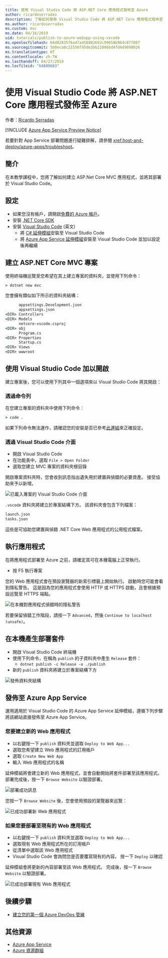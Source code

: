 ```yaml
---
title: 使用 Visual Studio Code 將 ASP.NET Core 應用程式發佈至 Azure
author: ricardoserradas
description: 了解如何使用 Visual Studio Code 將 ASP.NET Core 應用程式發佈至 Azure App Service
ms.author: ricardoserradas
ms.custom: mvc
ms.date: 04/16/2019
uid: tutorials/publish-to-azure-webapp-using-vscode
ms.openlocfilehash: 64d82835f6a47a458802692c99658b964c07f807
ms.sourcegitcommit: 5b0eca8c21550f95de3bb21096bd4fd4d9098026
ms.translationtype: HT
ms.contentlocale: zh-TW
ms.lasthandoff: 04/27/2019
ms.locfileid: "64889603"
---
```

# <a name="publish-an-aspnet-core-app-to-azure-with-visual-studio-code"></a>使用 Visual Studio Code 將 ASP.NET Core 應用程式發佈至 Azure

作者：[Ricardo Serradas](https://twitter.com/ricardoserradas)

[!INCLUDE [Azure App Service Preview Notice](../includes/azure-apps-preview-notice.md)]

若要針對 App Service 部署問題進行疑難排解，請參閱 <xref:host-and-deploy/azure-apps/troubleshoot>。

## <a name="intro"></a>簡介

在本教學課程中，您將了解如何建立 ASP.Net Core MVC 應用程式，並將其部署於 Visual Studio Code。

## <a name="set-up"></a>設定

- 如果您沒有帳戶，請開啟[免費的 Azure 帳戶](https://azure.microsoft.com/free/dotnet/)。
- 安裝 [.NET Core SDK](https://dotnet.microsoft.com/download)
- 安裝 [Visual Studio Code](https://code.visualstudio.com/Download) \(英文\)
  - 將 [C# 延伸模組](https://marketplace.visualstudio.com/items?itemName=ms-vscode.csharp)安裝至 Visual Studio Code
  - 將 [Azure App Service 延伸模組](https://marketplace.visualstudio.com/items?itemName=ms-azuretools.vscode-azureappservice)安裝至 Visual Studio Code 並加以設定後再繼續

## <a name="create-an-aspnet-core-mvc-project"></a>建立 ASP.NET Core MVC 專案

使用終端機巡覽至您希望在其上建立專案的資料夾，並使用下列命令：

```cmd
> dotnet new mvc
```

您會擁有類似如下所示的資料夾結構：

```cmd
      appsettings.Development.json
      appsettings.json
<DIR> Controllers
<DIR> Models
      netcore-vscode.csproj
<DIR> obj
      Program.cs
<DIR> Properties
      Startup.cs
<DIR> Views
<DIR> wwwroot
```

## <a name="open-it-with-visual-studio-code"></a>使用 Visual Studio Code 加以開啟

建立專案後，您可以使用下列其中一個選項來以 Visual Studio Code 將其開啟：

### <a name="through-the-command-line"></a>透過命令列

在您建立專案的資料夾中使用下列命令：

```cmd
> code .
```

如果下列命令無法運作，請確認您的安裝是否已參考[此連結](https://code.visualstudio.com/docs/setup/setup-overview#_cross-platform)來正確設定。

### <a name="through-visual-studio-code-interface"></a>透過 Visual Studio Code 介面

- 開啟 Visual Studio Code
- 在功能表中，選取 `File > Open Folder`
- 選取您建立 MVC 專案的資料夾根目錄

開啟專案資料夾時，您會收到訊息指出遺失用於建置與偵錯的必要資產。 接受協助來予以新增。

![已載入專案的 Visual Studio Code 介面](publish-to-azure-webapp-using-vscode/_static/folder-structure-restore-netcore.jpg)

`.vscode` 資料夾將建立於專案結構下方。 該資料夾會包含下列檔案：

```cmd
launch.json
tasks.json
```

這些是可協助您建置與偵錯 .NET Core Web 應用程式的公用程式檔案。

## <a name="run-the-app"></a>執行應用程式

在將應用程式部署至 Azure 之前，請確定其可在本機電腦上正常執行。

- 按 F5 執行專案

您的 Web 應用程式會在預設瀏覽器的新索引標籤上開始執行。 啟動時您可能會看到隱私警告。 這是因為您的應用程式會使用 HTTP 或 HTTPS 啟動，且會根據預設巡覽至 HTTPS 端點。

![在本機對應用程式偵錯時的隱私警告](publish-to-azure-webapp-using-vscode/_static/run-webapp-https-warning.jpg)

若要保留偵錯工作階段，請按一下 `Advanced`，然後 `Continue to localhost (unsafe)`。

## <a name="generate-the-deployment-package-locally"></a>在本機產生部署套件

- 開啟 Visual Studio Code 終端機
- 使用下列命令，在稱為 `publish` 的子資料夾中產生 `Release` 套件：
  - `dotnet publish -c Release -o ./publish`
- 新的 `publish` 資料夾將建立於專案結構下方

![發佈資料夾結構](publish-to-azure-webapp-using-vscode/_static/publish-folder.jpg)

## <a name="publish-to-azure-app-service"></a>發佈至 Azure App Service

運用適用於 Visual Studio Code 的 Azure App Service 延伸模組，遵循下列步驟將該網站直接發佈至 Azure App Service。

### <a name="if-youre-creating-a-new-web-app"></a>您要建立新的 Web 應用程式

- 以右鍵按一下 `publish` 資料夾並選取 `Deploy to Web App...`
- 選取您希望建立 Web 應用程式的訂用帳戶
- 選取 `Create New Web App`
- 輸入 Web 應用程式的名稱

延伸模組將會建立新的 Web 應用程式，並會自動開始將套件部署至該應用程式。 部署完成後，按一下 `Browse Website` 以驗證部署。

![部署成功訊息](publish-to-azure-webapp-using-vscode/_static/deployment-succeeded-message.jpg)

您按一下 `Browse Website` 後，您會使用預設的瀏覽器來巡覽：

![已成功部署新 Web 應用程式](publish-to-azure-webapp-using-vscode/_static/new-webapp-deployed.jpg)

### <a name="if-youre-deploying-to-an-existing-web-app"></a>如果您要部署至現有的 Web 應用程式

- 以右鍵按一下 `publish` 資料夾並選取 `Deploy to Web App...`
- 選取現有 Web 應用程式所在的訂用帳戶
- 從清單中選取該 Web 應用程式
- Visual Studio Code 會詢問您是否要覆寫現有的內容。 按一下 `Deploy` 以確認

延伸模組會將更新的內容部署至該 Web 應用程式。 完成後，按一下 `Browse Website` 以驗證部署。

![已成功部署現有 Web 應用程式](publish-to-azure-webapp-using-vscode/_static/existing-webapp-deployed.jpg)

## <a name="next-steps"></a>後續步驟

- [建立您的第一個 Azure DevOps 管線](/azure/devops/pipelines/create-first-pipeline)

## <a name="additional-resources"></a>其他資源

- [Azure App Service](/azure/app-service/app-service-web-overview)
- [Azure 資源群組](/azure/azure-resource-manager/resource-group-overview#resource-groups)